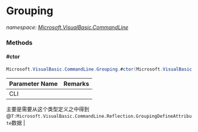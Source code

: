 ﻿# Grouping
_namespace: <a href="#" onClick="load('/docs/Microsoft.VisualBasic.CommandLine/index.md')">Microsoft.VisualBasic.CommandLine</a>_





### Methods

#### #ctor
```csharp
Microsoft.VisualBasic.CommandLine.Grouping.#ctor(Microsoft.VisualBasic.CommandLine.Interpreter)
```


|Parameter Name|Remarks|
|--------------|-------|
|CLI|
 主要是需要从这个类型定义之中得到@``T:Microsoft.VisualBasic.CommandLine.Reflection.GroupingDefineAttribute``数据
 |



